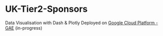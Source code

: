 # UK-Tier2-Sponsors
Data Visualisation with Dash &amp; Plotly
Deployed on [Google Cloud Platform - GAE](https://uk-tier2-sponsors.appspot.com)
(in-progress)

